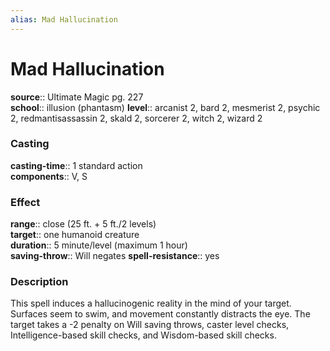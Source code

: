 ```yaml
---
alias: Mad Hallucination
---
```


# Mad Hallucination 

**source**:: Ultimate Magic pg. 227  
**school**:: illusion (phantasm)
**level**:: arcanist 2, bard 2, mesmerist 2, psychic 2, redmantisassassin 2, skald 2, sorcerer 2, witch 2, wizard 2

### Casting 

**casting-time**:: 1 standard action  
**components**:: V, S

### Effect 

**range**:: close (25 ft. + 5 ft./2 levels)  
**target**:: one humanoid creature  
**duration**:: 5 minute/level (maximum 1 hour)  
**saving-throw**:: Will negates
**spell-resistance**:: yes

### Description 

This spell induces a hallucinogenic reality in the mind of your target. Surfaces seem to swim, and movement constantly distracts the eye. The target takes a -2 penalty on Will saving throws, caster level checks, Intelligence-based skill checks, and Wisdom-based skill checks.
